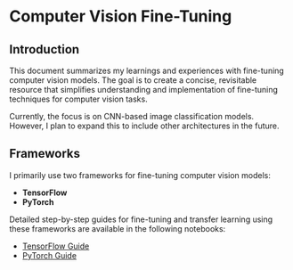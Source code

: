 # Computer Vision Fine-Tuning

## Introduction

This document summarizes my learnings and experiences with fine-tuning computer vision models. The goal is to create a concise, revisitable resource that simplifies understanding and implementation of fine-tuning techniques for computer vision tasks.

Currently, the focus is on CNN-based image classification models. However, I plan to expand this to include other architectures in the future.

## Frameworks

I primarily use two frameworks for fine-tuning computer vision models:

- **TensorFlow**  
- **PyTorch**

Detailed step-by-step guides for fine-tuning and transfer learning using these frameworks are available in the following notebooks:  

- [TensorFlow Guide](CV/TensorFlow.ipynb)
- [PyTorch Guide](CV/PyTorch.ipynb)

